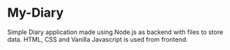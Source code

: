 # My-Diary
Simple Diary application made using Node.js as backend with files to store data. HTML, CSS and Vanilla Javascript is used from frontend.
